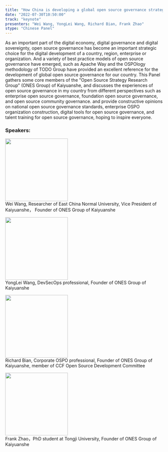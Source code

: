 ```yaml
---
title: "How China is developing a global open source governance strategy"
date: "2022-07-30T10:50:00" 
track: "keynote"
presenters: "Wei Wang, YongLei Wang, Richard Bian, Frank Zhao"
stype: "Chinese Panel"
---
```

As an important part of the digital economy, digital governance and digital sovereignty, open source governance has become an important strategic choice for the digital development of a country, region, enterprise or organization. And a variety of best practice models of open source governance have emerged, such as Apache Way and the OSPOlogy methodology of TODO Group have provided an excellent reference for the development of global open source governance for our country. This Panel gathers some core members of the "Open Source Strategy Research Group" (ONES Group) of Kaiyuanshe, and discusses the experiences of open source governance in my country from different perspectives such as enterprise open source governance, foundation open source governance, and open source community governance. and provide constructive opinions on national open source governance standards, enterprise OSPO organization construction, digital tools for open source governance, and talent training for open source governance, hoping to inspire everyone.

### Speakers: 
<img src="images/speaker/2010.png" width="200" /><br>
Wei Wang, Researcher of East China Normal University, Vice President of Kaiyuanshe， Founder of ONES Group of Kaiyuanshe

<img src="images/speaker/2010_1.png" width="200" /><br>
YongLei Wang, DevSecOps professional, Founder of ONES Group of Kaiyuanshe


<img src="images/speaker/2010_2.png" width="200" /><br>
Richard Bian, Corporate OSPO professional, Founder of ONES Group of Kaiyuanshe, member of CCF Open Source Development Committee


<img src="images/speaker/2010_3.png" width="200" /><br>
Frank Zhao，PhD student at Tongji University, Founder of ONES Group of Kaiyuanshe

